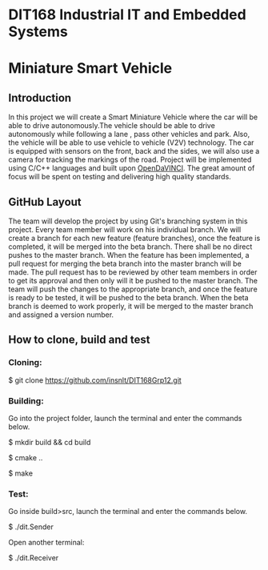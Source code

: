 # DIT168 Industrial IT and Embedded Systems

# Miniature Smart Vehicle

## Introduction
In this project we will create a Smart Miniature Vehicle where the car will be able to drive autonomously.The vehicle should be able to drive autonomously while following a lane , pass other vehicles and park. Also, the vehicle will be able to use vehicle to vehicle (V2V) technology. The car is equipped with sensors on the front, back and the sides, we will also use a camera for tracking the markings of the road. Project will be implemented using C/C++ languages and built upon [OpenDaVINCI](http://opendavinci.cse.chalmers.se/www/). The great amount of focus will be spent on testing and delivering high quality standards.

## GitHub Layout
The team will develop the project by using Git's branching system in this project. Every team member will work on his individual branch. We will create a branch for each new feature (feature branches), once the feature is completed, it will be merged into the beta branch. There shall be no direct pushes to the master branch. When the feature has been implemented, a pull request for merging the beta branch into the master branch will be made. The pull request has to be reviewed by other team members in order to get its approval and then only will it be pushed to the master branch. The team will push the changes to the appropriate branch, and once the feature is ready to be tested, it will be pushed to the beta branch. When the beta branch is deemed to work properly, it will be merged to the master branch and assigned a version number.
## How to clone, build and test

### Cloning:
$ git clone https://github.com/insnlt/DIT168Grp12.git

### Building:
Go into the project folder, launch the terminal and enter the commands below.

$ mkdir build && cd build

$ cmake ..

$ make

### Test:
Go inside build>src, launch the terminal and enter the commands below.

$ ./dit.Sender

Open another terminal:

$ ./dit.Receiver

